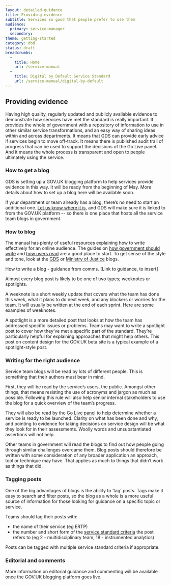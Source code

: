 ```yaml
---
layout: detailed-guidance
title: Providing evidence
subtitle: Services so good that people prefer to use them
audience:
  primary: service-manager
  secondary: 
theme: getting-started
category: dbd
status: draft
breadcrumbs:
  -
    title: Home
    url: /service-manual
  -
    title: Digital by Default Service Standard
    url: /service-manual/digital-by-default
---
```



## Providing evidence

Having high quality, regularly updated and publicly available evidence to demonstrate how services have met the standard is really important. It provides the whole of government with a repository of information to use in other similar service transformations, and an easy way of sharing ideas within and across departments. It means that GDS can provide early advice if services begin to move off-track. It means there is published audit trail of progress that can be used to support the decisions of the Go Live panel. And it means the whole process is transparent and open to people ultimately using the service.

### How to get a blog

GDS is setting up a GOV.UK blogging platform to help services provide evidence in this way. It will be ready from the beginning of May. More details about how to set up a blog here will be available soon. 

If your department or team already has a blog, there’s no need to start an additional one. [Let us know where it is](mailto:dbdss@digital.cabinet-office.gov.uk), and GDS will make sure it is linked to from the GOV.UK platform -- so there is one place that hosts all the service team blogs in government. 

### How to blog

The manual has plenty of useful resources explaining how to write effectively for an online audience. The guides on [how government should write](/service-manual/design-and-content/writing-government-services.html) and [how users read](/service-manual/design-and-content/how-users-read.html) are a good place to start. To get sense of the style and tone, look at the [GDS](http://digital.cabinetoffice.gov.uk) or [Ministry of Justice](http://blogs.justice.gov.uk/digital/) blogs.

How to write a blog - guidance from comms. [Link to guidance, to insert]

Almost every blog post is likely to be one of two types; weeknotes or spotlights. 

A weeknote is a short weekly update that covers what the team has done this week, what it plans to do next week, and any blockers or worries for the team. It will usually be written at the end of each sprint. Here are some examples of weeknotes. 

A spotlight is a more detailed post that looks at how the team has addressed specific issues or problems. Teams may want to write a spotlight post to cover how they’ve met a specific part of the standard. They’re particularly helpful for explaining approaches that might help others. This post on content design for the GOV.UK beta site is a typical example of a spotlight-style post. 

### Writing for the right audience

Service team blogs will be read by lots of different people. This is something that their authors must bear in mind. 

First, they will be read by the service’s users, the public. Amongst other things, that means resisting the use of acronyms and jargon as much as possible. Following this rule will also help senior internal stakeholders to use the blog for a quick overview of the team’s progress. 

They will also be read by the [Go Live panel](/service-manual/digital-by-default/awarding-the-standard.html#go-live-panel) to help determine whether a service is ready to be launched. Clarity on what has been done and why, and pointing to evidence for taking decisions on service design will be what they look for in their assessments. Woolly words and unsubstantiated assertions will not help. 

Other teams in government will read the blogs to find out how people going through similar challenges overcame them. Blog posts should therefore be written with some consideration of any broader application an approach, tool or technique may have. That applies as much to things that didn’t work as things that did. 

### Tagging posts

One of the big advantages of blogs is the ability to ‘tag’ posts. Tags make it easy to search and filter posts, so the blog as a whole is a more useful source of information for those looking for guidance on a specific topic or service. 

Teams should tag their posts with:

- the name of their service (eg ERTP)
- the number and short form of the [service standard criteria](/service-manual/digital-by-default) the post refers to (eg 2 - multidisciplinary team, 18 - instrumented analytics)

Posts can be tagged with multiple service standard criteria if appropriate. 

### Editorial and comments

More information on editorial guidance and commenting will be available once the GOV.UK blogging platform goes live. 

